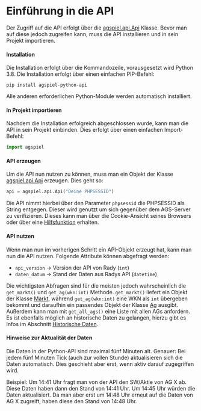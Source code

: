 # Einführung in die API

Der Zugriff auf die API erfolgt über die [agspiel.api.Api](../../agspiel/api/api.py) Klasse. Bevor man auf diese jedoch zugreifen kann, muss die API installieren und in sein Projekt importieren.

#### Installation

Die Installation erfolgt über die Kommandozeile, vorausgesetzt wird Python 3.8. Die Installation erfolgt über einen einfachen PIP-Befehl:

```
pip install agspiel-python-api
```

Alle anderen erforderlichen Python-Module werden automatisch installiert.

#### In Projekt importieren

Nachdem die Installation erfolgreich abgeschlossen wurde, kann man die API in sein Projekt einbinden. Dies erfolgt über einen einfachen Import-Befehl:

```python
import agspiel
```

#### API erzeugen

Um die API nun nutzen zu können, muss man ein Objekt der Klasse [agspiel.api.Api](../../agspiel/api/api.py) erzeugen. Dies geht so:

```python
api = agspiel.api.Api("Deine PHPSESSID")
```

Die API nimmt hierbei über den Parameter `phpsessid` die PHPSESSID als String entgegen. Dieser wird genutzt um sich gegenüber dem AGS-Server zu verifizieren. Dieses kann man über die Cookie-Ansicht seines Browsers oder über eine [Hilfsfunktion](hilfsfunktionen.md) erhalten.&#x20;

#### API nutzen

Wenn man nun im vorherigen Schritt ein API-Objekt erzeugt hat, kann man nun die API nutzen. Folgende Attribute können abgefragt werden:

* `api_version` -> Version der API von Rady (`int`)
* `daten_datum` -> Stand der Daten aus Radys API (`datetime`)

Die wichtigsten Abfragen sind für die meisten jedoch wahrscheinlich die `get_markt()` und `get_ag(wkn:int)` Methode. `get_markt()` liefert ein Objekt der Klasse [Markt](../classes/markt.md), während `get_ag(wkn:int)` eine WKN als `int` übergeben bekommt und daraufhin ein passendes Objekt der Klasse [Ag](../classes/ag.md) ausgibt. Außerdem kann man mit `get_all_ags()` eine Liste mit allen AGs anfordern. Es ist ebenfalls möglich an historische Daten zu gelangen, hierzu gibt es Infos im Abschnitt [Historische Daten](historische-daten.md).

#### Hinweise zur Aktualität der Daten

Die Daten in der Python-API sind maximal fünf Minuten alt. Genauer: Bei jedem fünf Minuten Tick (auch zur vollen Stunde) aktualisieren sich die Daten automatisch. Dies geschieht aber erst, wenn aktiv darauf zugegriffen wird.

Beispiel: Um 14:41 Uhr fragt man von der API den SW/Aktie von AG X ab. Diese Daten haben dann den Stand von 14:41 Uhr. Um 14:45 Uhr würden die Daten aktualisiert. Da man aber erst um 14:48 Uhr erneut auf die Daten von AG X zugreift, haben diese den Stand von 14:48 Uhr.
